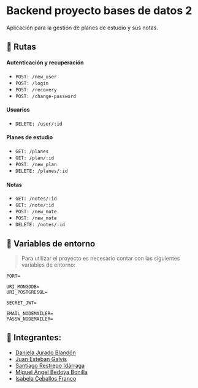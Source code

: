 # Backend proyecto bases de datos 2
Aplicación para la gestión de planes de estudio y sus notas.

## 🚩 Rutas
#### Autenticación y recuperación
- ``POST: /new_user``
- ``POST: /login``
- ``POST: /recovery``
- ``POST: /change-password``
#### Usuarios
- ``DELETE: /user/:id``
#### Planes de estudio
- ``GET: /planes``
- ``GET: /plan/:id``
- ``POST: /new_plan``
- ``DELETE: /planes/:id``
#### Notas
- ``GET: /notes/:id``
- ``GET: /note/:id``
- ``POST: /new_note``
- ``POST: /new_note``
- ``DELETE: /notes/:id``

## 🔐 Variables de entorno
> Para utilizar el proyecto es necesario contar con las siguientes variables de entorno:

````env
PORT=

URI_MONGODB=
URI_POSTGRESQL=

SECRET_JWT=

EMAIL_NODEMAILER=
PASSW_NODEMAILER=
````



## 👥 Integrantes:
- [Daniela Jurado Blandón](https://github.com/dionej11 "Daniela Jurado Blandón")
- [Juan Esteban Galvis](https://github.com/JuanesGalvis "Juan Esteban Galvis")
- [Santiago Restrepo Idárraga](https://github.com/Santiago-Restrepo "Santiago Restrepo Idárraga")
- [Miguel Ángel Bedoya Bonilla](https://github.com/MiguelABoni "Miguel Ángel Bedoya Bonilla")
- [Isabela Ceballos Franco](https://github.com/IsabelaCeballos "Isabela Ceballos Franco")
